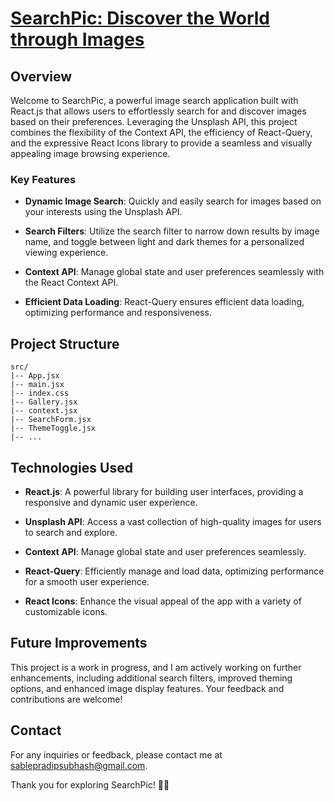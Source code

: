 # [SearchPic: Discover the World through Images](https://clinquant-cassata-49ebfd.netlify.app/)

## Overview

Welcome to SearchPic, a powerful image search application built with React.js that allows users to effortlessly search for and discover images based on their preferences. Leveraging the Unsplash API, this project combines the flexibility of the Context API, the efficiency of React-Query, and the expressive React Icons library to provide a seamless and visually appealing image browsing experience.

### Key Features

- **Dynamic Image Search**: Quickly and easily search for images based on your interests using the Unsplash API.

- **Search Filters**: Utilize the search filter to narrow down results by image name, and toggle between light and dark themes for a personalized viewing experience.

- **Context API**: Manage global state and user preferences seamlessly with the React Context API.

- **Efficient Data Loading**: React-Query ensures efficient data loading, optimizing performance and responsiveness.

## Project Structure

```
src/
|-- App.jsx
|-- main.jsx
|-- index.css
|-- Gallery.jsx
|-- context.jsx
|-- SearchForm.jsx
|-- ThemeToggle.jsx
|-- ...
```

## Technologies Used

- **React.js**: A powerful library for building user interfaces, providing a responsive and dynamic user experience.

- **Unsplash API**: Access a vast collection of high-quality images for users to search and explore.

- **Context API**: Manage global state and user preferences seamlessly.

- **React-Query**: Efficiently manage and load data, optimizing performance for a smooth user experience.

- **React Icons**: Enhance the visual appeal of the app with a variety of customizable icons.

## Future Improvements

This project is a work in progress, and I am actively working on further enhancements, including additional search filters, improved theming options, and enhanced image display features. Your feedback and contributions are welcome!

## Contact

For any inquiries or feedback, please contact me at [sablepradipsubhash@gmail.com](mailto:sablepradipsubhash@gmail.com).

Thank you for exploring SearchPic! 📸✨
